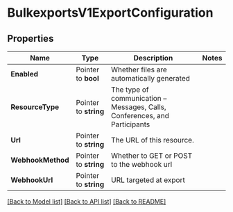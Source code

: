# BulkexportsV1ExportConfiguration

## Properties
Name | Type | Description | Notes
------------ | ------------- | ------------- | -------------
**Enabled** | Pointer to **bool** | Whether files are automatically generated |
**ResourceType** | Pointer to **string** | The type of communication – Messages, Calls, Conferences, and Participants |
**Url** | Pointer to **string** | The URL of this resource. |
**WebhookMethod** | Pointer to **string** | Whether to GET or POST to the webhook url |
**WebhookUrl** | Pointer to **string** | URL targeted at export |

[[Back to Model list]](../README.md#documentation-for-models) [[Back to API list]](../README.md#documentation-for-api-endpoints) [[Back to README]](../README.md)


